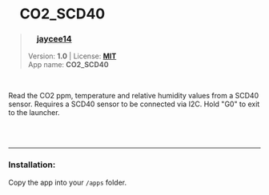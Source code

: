 <!---
This file is generated from the "details.yml" file. (Any changes here will be overwritten)
--->
# <img src="../../images/default_icon.png" width="16"> CO2_SCD40
> ### <img src="https://github.com/jaycee14.png?size=26" width="13"> **[jaycee14](https://github.com/jaycee14)**  
> Version: **1.0** | License: **[MIT](https://github.com/echo-lalia/MicroHydra-Apps/blob/main/LICENSE)**  
> App name: **CO2_SCD40**
<br/>

Read the CO2 ppm, temperature and relative humidity values from a SCD40 sensor.
Requires a SCD40 sensor to be connected via I2C.
Hold "G0" to exit to the launcher.


<br/><br/>

-----
### Installation:
Copy the app into your `/apps` folder.


